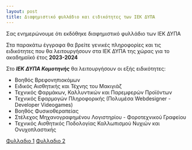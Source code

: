```yaml
---
layout: post
title: Διαφημιστικό φυλλάδιο και ειδικότητες των ΙΕΚ ΔΥΠΑ
---
```


Σας ενημερώνουμε ότι εκδόθηκε διαφημιστικό φυλλάδιο των ΙΕΚ ΔΥΠΑ

Στα παρακάτω έγγραφα θα βρείτε γενικές πληροφορίες και τις ειδικότητες που θα λειτουργήσουν στα ΙΕΚ ΔΥΠΑ της χώρας για το ακαδημαϊκό έτος **2023-2024**

Στο <b><i>ΙΕΚ ΔΥΠΑ Κομοτηνής</i></b> θα λειτουργήσουν οι εξής ειδικότητες:


 
 
 <ul class="uk-list uk-list-bullet">
    <li>Βοηθός Βρεφονηπιοκόμων</li>
    <li>Ειδικός Αισθητικής και Τέχνης του Μακιγιάζ</li>
	<li>Τεχνικός Φαρμάκων, Καλλυντικών και Παρεμφερών Προϊόντων</li>
	<li>Τεχνικός Εφαρμογών Πληροφορικής (Πολυμέσα Webdesigner - Developer Videogames)</li>
	<li>Βοηθός Φυσικοθεραπείας</li>
	<li>Στέλεχος Μηχανογραφημένου Λογιστηρίου - Φοροτεχνικού Γραφείου</li>
	<li>Τεχνικός Αισθητικός Ποδολογίας Καλλωπισμού Νυχιών και Ονυχοπλαστικής</li>
   
</ul>
 
 
 
 
 
 <a class="uk-button uk-button-primary" href="/pdf_files/2023-05-Fylladioidikothtes.pdf" target="_blank">Φυλλαδιο 1</a>
 <a class="uk-button uk-button-primary" href="/pdf_files/2023-05-FylladioidikothtesCropmarks.pdf" target="_blank">Φυλλαδιο 2</a>
